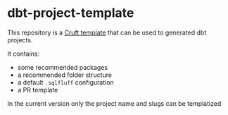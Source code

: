 # dbt-project-template

This repository is a [Cruft template](https://cruft.github.io/cruft/) that can be used to generated dbt projects.

It contains:

- some recommended packages
- a recommended folder structure
- a default `.sqlfluff` configuration
- a PR template

In the current version only the project name and slugs can be templatized
